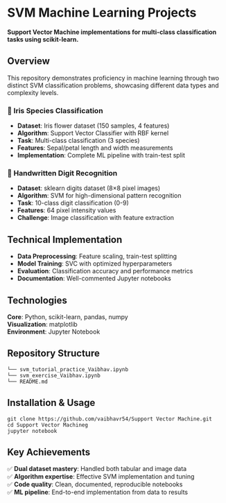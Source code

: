 # SVM Machine Learning Projects

**Support Vector Machine implementations for multi-class classification tasks using scikit-learn.**

## Overview

This repository demonstrates proficiency in machine learning through two distinct SVM classification problems, showcasing different data types and complexity levels.

### 🌸 Iris Species Classification
- **Dataset**: Iris flower dataset (150 samples, 4 features)
- **Algorithm**: Support Vector Classifier with RBF kernel
- **Task**: Multi-class classification (3 species)
- **Features**: Sepal/petal length and width measurements
- **Implementation**: Complete ML pipeline with train-test split

### 🔢 Handwritten Digit Recognition
- **Dataset**: sklearn digits dataset (8×8 pixel images)
- **Algorithm**: SVM for high-dimensional pattern recognition
- **Task**: 10-class digit classification (0-9)
- **Features**: 64 pixel intensity values
- **Challenge**: Image classification with feature extraction

## Technical Implementation

- **Data Preprocessing**: Feature scaling, train-test splitting
- **Model Training**: SVC with optimized hyperparameters
- **Evaluation**: Classification accuracy and performance metrics
- **Documentation**: Well-commented Jupyter notebooks

## Technologies

**Core**: Python, scikit-learn, pandas, numpy  
**Visualization**: matplotlib  
**Environment**: Jupyter Notebook

## Repository Structure

```
└── svm_tutorial_practice_Vaibhav.ipynb
└── svm_exercise_Vaibhav.ipynb
└── README.md
```

## Installation & Usage

```
git clone https://github.com/vaibhavr54/Support Vector Machine.git
cd Support Vector Machineg
jupyter notebook
```

## Key Achievements

✅ **Dual dataset mastery**: Handled both tabular and image data  
✅ **Algorithm expertise**: Effective SVM implementation and tuning  
✅ **Code quality**: Clean, documented, reproducible notebooks  
✅ **ML pipeline**: End-to-end implementation from data to results
